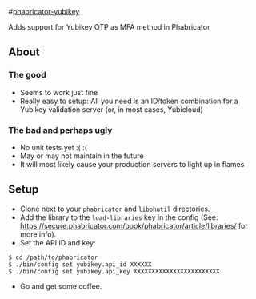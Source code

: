 #[phabricator-yubikey](https://github.com/etcinit/phabricator-yubikey)

Adds support for Yubikey OTP as MFA method in Phabricator

## About

### The good

- Seems to work just fine
- Really easy to setup: All you need is an ID/token combination for a Yubikey
  validation server (or, in most cases, Yubicloud)

### The bad and perhaps ugly

- No unit tests yet :( :(
- May or may not maintain in the future
- It will most likely cause your production servers to light up in flames

## Setup

- Clone next to your `phabricator` and `libphutil` directories.
- Add the library to the `load-libraries` key in the config (See:
  https://secure.phabricator.com/book/phabricator/article/libraries/ for more
  info).
- Set the API ID and key:

```
$ cd /path/to/phabricator
$ ./bin/config set yubikey.api_id XXXXXX
$ ./bin/config set yubikey.api_key XXXXXXXXXXXXXXXXXXXXXXXX
```

- Go and get some coffee.
